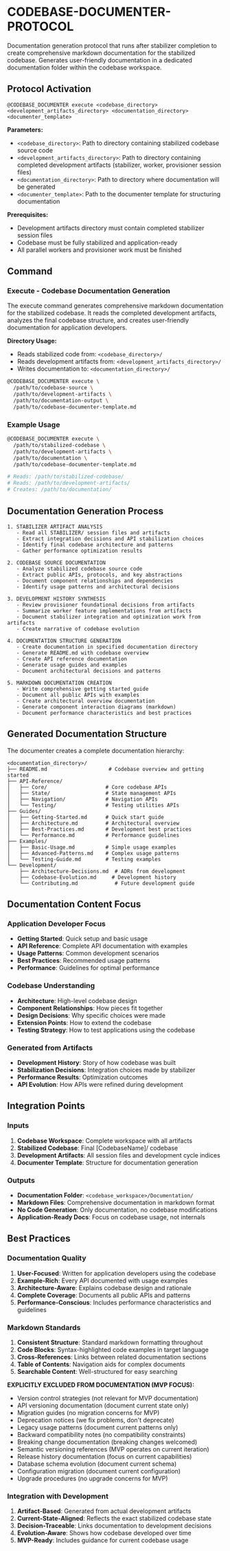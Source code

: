 # CODEBASE-DOCUMENTER-PROTOCOL

Documentation generation protocol that runs after stabilizer completion to create comprehensive markdown documentation for the stabilized codebase. Generates user-friendly documentation in a dedicated documentation folder within the codebase workspace.

## Protocol Activation

```text
@CODEBASE_DOCUMENTER execute <codebase_directory> <development_artifacts_directory> <documentation_directory> <documenter_template>
```

**Parameters:**
- `<codebase_directory>`: Path to directory containing stabilized codebase source code
- `<development_artifacts_directory>`: Path to directory containing completed development artifacts (stabilizer, worker, provisioner session files)
- `<documentation_directory>`: Path to directory where documentation will be generated
- `<documenter_template>`: Path to the documenter template for structuring documentation

**Prerequisites:**
- Development artifacts directory must contain completed stabilizer session files
- Codebase must be fully stabilized and application-ready
- All parallel workers and provisioner work must be finished

## Command

### Execute - Codebase Documentation Generation

The execute command generates comprehensive markdown documentation for the stabilized codebase. It reads the completed development artifacts, analyzes the final codebase structure, and creates user-friendly documentation for application developers.

**Directory Usage:**
- Reads stabilized code from: `<codebase_directory>/`
- Reads development artifacts from: `<development_artifacts_directory>/`
- Writes documentation to: `<documentation_directory>/`

```bash
@CODEBASE_DOCUMENTER execute \
  /path/to/codebase-source \
  /path/to/development-artifacts \
  /path/to/documentation-output \
  /path/to/codebase-documenter-template.md
```

### Example Usage

```bash
@CODEBASE_DOCUMENTER execute \
  /path/to/stabilized-codebase \
  /path/to/development-artifacts \
  /path/to/documentation \
  /path/to/codebase-documenter-template.md

# Reads: /path/to/stabilized-codebase/
# Reads: /path/to/development-artifacts/
# Creates: /path/to/documentation/
```

## Documentation Generation Process

```text
1. STABILIZER ARTIFACT ANALYSIS
   - Read all STABILIZER/ session files and artifacts
   - Extract integration decisions and API stabilization choices
   - Identify final codebase architecture and patterns
   - Gather performance optimization results
   
2. CODEBASE SOURCE DOCUMENTATION
   - Analyze stabilized codebase source code
   - Extract public APIs, protocols, and key abstractions
   - Document component relationships and dependencies
   - Identify usage patterns and architectural decisions
   
3. DEVELOPMENT HISTORY SYNTHESIS
   - Review provisioner foundational decisions from artifacts
   - Summarize worker feature implementations from artifacts
   - Document stabilizer integration and optimization work from artifacts
   - Create narrative of codebase evolution
   
4. DOCUMENTATION STRUCTURE GENERATION
   - Create documentation in specified documentation directory
   - Generate README.md with codebase overview
   - Create API reference documentation
   - Generate usage guides and examples
   - Document architectural decisions and patterns
   
5. MARKDOWN DOCUMENTATION CREATION
   - Write comprehensive getting started guide
   - Document all public APIs with examples
   - Create architectural overview documentation
   - Generate component interaction diagrams (markdown)
   - Document performance characteristics and best practices
```

## Generated Documentation Structure

The documenter creates a complete documentation hierarchy:

```
<documentation_directory>/
├── README.md                    # Codebase overview and getting started
├── API-Reference/
│   ├── Core/                   # Core codebase APIs
│   ├── State/                  # State management APIs
│   ├── Navigation/             # Navigation APIs
│   └── Testing/                # Testing utilities APIs
├── Guides/
│   ├── Getting-Started.md      # Quick start guide
│   ├── Architecture.md         # Architectural overview
│   ├── Best-Practices.md       # Development best practices
│   └── Performance.md          # Performance guidelines
├── Examples/
│   ├── Basic-Usage.md          # Simple usage examples
│   ├── Advanced-Patterns.md    # Complex usage patterns
│   └── Testing-Guide.md        # Testing examples
└── Development/
    ├── Architecture-Decisions.md  # ADRs from development
    ├── Codebase-Evolution.md     # Development history
    └── Contributing.md            # Future development guide
```

## Documentation Content Focus

### Application Developer Focus
- **Getting Started**: Quick setup and basic usage
- **API Reference**: Complete API documentation with examples
- **Usage Patterns**: Common development scenarios
- **Best Practices**: Recommended usage patterns
- **Performance**: Guidelines for optimal performance

### Codebase Understanding
- **Architecture**: High-level codebase design
- **Component Relationships**: How pieces fit together
- **Design Decisions**: Why specific choices were made
- **Extension Points**: How to extend the codebase
- **Testing Strategy**: How to test applications using the codebase

### Generated from Artifacts
- **Development History**: Story of how codebase was built
- **Stabilization Decisions**: Integration choices made by stabilizer
- **Performance Results**: Optimization outcomes
- **API Evolution**: How APIs were refined during development

## Integration Points

### Inputs
1. **Codebase Workspace**: Complete workspace with all artifacts
2. **Stabilized Codebase**: Final [CodebaseName]/ codebase
3. **Development Artifacts**: All session files and development cycle indices
4. **Documenter Template**: Structure for documentation generation

### Outputs
- **Documentation Folder**: `<codebase_workspace>/Documentation/`
- **Markdown Files**: Comprehensive documentation in markdown format
- **No Code Generation**: Only documentation, no codebase modifications
- **Application-Ready Docs**: Focus on codebase usage, not internals

## Best Practices

### Documentation Quality
1. **User-Focused**: Written for application developers using the codebase
2. **Example-Rich**: Every API documented with usage examples
3. **Architecture-Aware**: Explains codebase design and rationale
4. **Complete Coverage**: Documents all public APIs and patterns
5. **Performance-Conscious**: Includes performance characteristics and guidelines

### Markdown Standards
1. **Consistent Structure**: Standard markdown formatting throughout
2. **Code Blocks**: Syntax-highlighted code examples in target language
3. **Cross-References**: Links between related documentation sections
4. **Table of Contents**: Navigation aids for complex documents
5. **Searchable Content**: Well-structured for easy searching

**EXPLICITLY EXCLUDED FROM DOCUMENTATION (MVP FOCUS):**
- Version control strategies (not relevant for MVP documentation)
- API versioning documentation (document current state only)
- Migration guides (no migration concerns for MVP)
- Deprecation notices (we fix problems, don't deprecate)
- Legacy usage patterns (document current patterns only)
- Backward compatibility notes (no compatibility constraints)
- Breaking change documentation (breaking changes welcomed)
- Semantic versioning references (MVP operates on current iteration)
- Release history documentation (focus on current capabilities)
- Database schema evolution (document current schema)
- Configuration migration (document current configuration)
- Upgrade procedures (no upgrade concerns for MVP)

### Integration with Development
1. **Artifact-Based**: Generated from actual development artifacts
2. **Current-State-Aligned**: Reflects the exact stabilized codebase state
3. **Decision-Traceable**: Links documentation to development decisions
4. **Evolution-Aware**: Shows how codebase developed over time
5. **MVP-Ready**: Includes guidance for current codebase usage